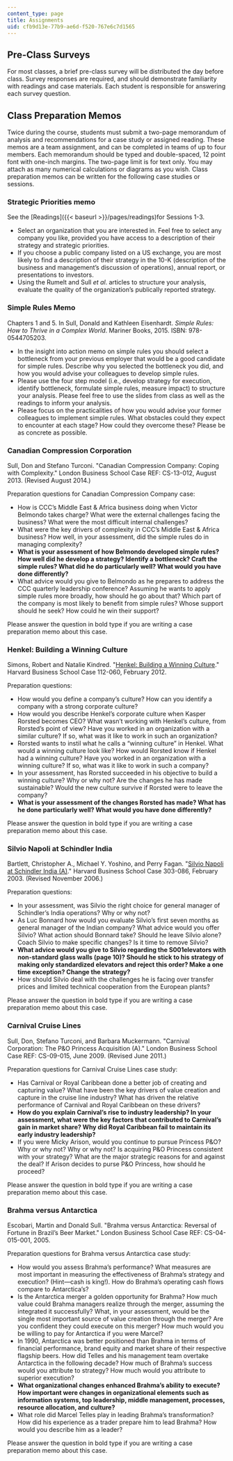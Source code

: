 ```yaml
---
content_type: page
title: Assignments
uid: cfb9d13e-77b9-ae6d-f520-767e6c7d1565
---
```


Pre-Class Surveys
-----------------

For most classes, a brief pre-class survey will be distributed the day before class. Survey responses are required, and should demonstrate familiarity with readings and case materials. Each student is responsible for answering each survey question.

Class Preparation Memos
-----------------------

Twice during the course, students must submit a two-page memorandum of analysis and recommendations for a case study or assigned reading. These memos are a team assignment, and can be completed in teams of up to four members. Each memorandum should be typed and double-spaced, 12 point font with one-inch margins. The two-page limit is for text only. You may attach as many numerical calculations or diagrams as you wish. Class preparation memos can be written for the following case studies or sessions.

### Strategic Priorities memo

See the [Readings]({{< baseurl >}}/pages/readings)for Sessions 1-3.

*   Select an organization that you are interested in. Feel free to select any company you like, provided you have access to a description of their strategy and strategic priorities.
*   If you choose a public company listed on a US exchange, you are most likely to find a description of their strategy in the 10-K (description of the business and management’s discussion of operations), annual report, or presentations to investors.
*   Using the Rumelt and Sull _et al_. articles to structure your analysis, evaluate the quality of the organization’s publically reported strategy.

### Simple Rules Memo

Chapters 1 and 5. In Sull, Donald and Kathleen Eisenhardt. _Simple Rules: How to Thrive in a Complex World_. Mariner Books, 2015. ISBN: 978-0544705203.

*   In the insight into action memo on simple rules you should select a bottleneck from your previous employer that would be a good candidate for simple rules. Describe why you selected the bottleneck you did, and how you would advise your colleagues to develop simple rules.
*   Please use the four step model (i.e., develop strategy for execution, identify bottleneck, formulate simple rules, measure impact) to structure your analysis. Please feel free to use the slides from class as well as the readings to inform your analysis.
*   Please focus on the practicalities of how you would advise your former colleagues to implement simple rules. What obstacles could they expect to encounter at each stage? How could they overcome these? Please be as concrete as possible.

### Canadian Compression Corporation

Sull, Don and Stefano Turconi. "Canadian Compression Company: Coping with Complexity." London Business School Case REF: CS-13-012, August 2013. (Revised August 2014.)

Preparation questions for Canadian Compression Company case:

*   How is CCC’s Middle East & Africa business doing when Victor Belmondo takes charge? What were the external challenges facing the business? What were the most difficult internal challenges?
*   What were the key drivers of complexity in CCC’s Middle East & Africa business? How well, in your assessment, did the simple rules do in managing complexity?
*   **What is your assessment of how Belmondo developed simple rules? How well did he develop a strategy? Identify a bottleneck? Craft the simple rules? What did he do particularly well? What would you have done differently?**
*   What advice would you give to Belmondo as he prepares to address the CCC quarterly leadership conference? Assuming he wants to apply simple rules more broadly, how should he go about that? Which part of the company is most likely to benefit from simple rules? Whose support should he seek? How could he win their support?

Please answer the question in bold type if you are writing a case preparation memo about this case.

### Henkel: Building a Winning Culture

Simons, Robert and Natalie Kindred. "[Henkel: Building a Winning Culture](https://www.hbs.edu/faculty/Pages/item.aspx?num=41466)." Harvard Business School Case 112-060, February 2012.

Preparation questions:

*   How would you define a company’s culture? How can you identify a company with a strong corporate culture?
*   How would you describe Henkel’s corporate culture when Kasper Rorsted becomes CEO? What wasn’t working with Henkel’s culture, from Rorsted’s point of view? Have you worked in an organization with a similar culture? If so, what was it like to work in such an organization?
*   Rorsted wants to instil what he calls a “winning culture” in Henkel. What would a winning culture look like? How would Rorsted know if Henkel had a winning culture? Have you worked in an organization with a winning culture? If so, what was it like to work in such a company?
*   In your assessment, has Rorsted succeeded in his objective to build a winning culture? Why or why not? Are the changes he has made sustainable? Would the new culture survive if Rorsted were to leave the company?
*   **What is your assessment of the changes Rorsted has made? What has he done particularly well? What would you have done differently?**

Please answer the question in bold type if you are writing a case preparation memo about this case.

### Silvio Napoli at Schindler India

Bartlett, Christopher A., Michael Y. Yoshino, and Perry Fagan. "[Silvio Napoli at Schindler India (A)](https://www.hbs.edu/faculty/Pages/item.aspx?num=29632)." Harvard Business School Case 303-086, February 2003. (Revised November 2006.)

Preparation questions:

*   In your assessment, was Silvio the right choice for general manager of Schindler’s India operations? Why or why not?
*   As Luc Bonnard how would you evaluate Silvio’s first seven months as general manager of the Indian company? What advice would you offer Silvio? What action should Bonnard take? Should he leave Silvio alone? Coach Silvio to make specific changes? Is it time to remove Silvio?
*   **What advice would you give to Silvio regarding the S001elevators with non-standard glass walls (page 10)? Should he stick to his strategy of making only standardized elevators and reject this order? Make a one time exception? Change the strategy?**
*   How should Silvio deal with the challenges he is facing over transfer prices and limited technical cooperation from the European plants?

Please answer the question in bold type if you are writing a case preparation memo about this case.

### Carnival Cruise Lines

Sull, Don, Stefano Turconi, and Barbara Muckermann. "Carnival Corporation: The P&O Princess Acquisition (A)." London Business School Case REF: CS-09-015, June 2009. (Revised June 2011.)

Preparation questions for Carnival Cruise Lines case study:

*   Has Carnival or Royal Caribbean done a better job of creating and capturing value? What have been the key drivers of value creation and capture in the cruise line industry? What has driven the relative performance of Carnival and Royal Caribbean on these drivers?
*   **How do you explain Carnival’s rise to industry leadership? In your assessment, what were the key factors that contributed to Carnival’s gain in market share? Why did Royal Caribbean fail to maintain its early industry leadership?**
*   If you were Micky Arison, would you continue to pursue Princess P&O? Why or why not? Why or why not? Is acquiring P&O Princess consistent with your strategy? What are the major strategic reasons for and against the deal? If Arison decides to purse P&O Princess, how should he proceed?

Please answer the question in bold type if you are writing a case preparation memo about this case.

### Brahma versus Antarctica

Escobari, Martin and Donald Sull. "Brahma versus Antarctica: Reversal of Fortune in Brazil’s Beer Market." London Business School Case REF: CS-04-015-001, 2005.

Preparation questions for Brahma versus Antarctica case study:

*   How would you assess Brahma’s performance? What measures are most important in measuring the effectiveness of Brahma’s strategy and execution? (Hint—cash is king!). How do Brahma’s operating cash flows compare to Antarctica’s?
*   Is the Antarctica merger a golden opportunity for Brahma? How much value could Brahma managers realize through the merger, assuming the integrated it successfully? What, in your assessment, would be the single most important source of value creation through the merger? Are you confident they could execute on this merger? How much would you be willing to pay for Antarctica if you were Marcel?
*   In 1990, Antarctica was better positioned than Brahma in terms of financial performance, brand equity and market share of their respective flagship beers. How did Telles and his management team overtake Antarctica in the following decade? How much of Brahma’s success would you attribute to strategy? How much would you attribute to superior execution?
*   **What organizational changes enhanced Brahma’s ability to execute? How important were changes in organizational elements such as information systems, top leadership, middle management, processes, resource allocation, and culture?**
*   What role did Marcel Telles play in leading Brahma’s transformation? How did his experience as a trader prepare him to lead Brahma? How would you describe him as a leader?

Please answer the question in bold type if you are writing a case preparation memo about this case.